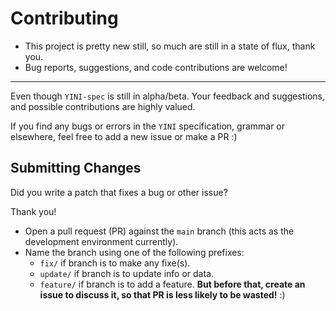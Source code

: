 # Contributing

* This project is pretty new still, so much are still in a state of flux, thank you.
* Bug reports, suggestions, and code contributions are welcome!

---

Even though `YINI-spec` is still in alpha/beta. Your feedback and suggestions, and possible contributions are highly valued. 

If you find any bugs or errors in the `YINI` specification, grammar or elsewhere, feel free to add a new issue or make a PR :)

## Submitting Changes

Did you write a patch that fixes a bug or other issue?

Thank you!

- Open a pull request (PR) against the `main` branch (this acts as the development environment currently).
- Name the branch using one of the following prefixes:
  * `fix/` if branch is to make any fixe(s).
  * `update/` if branch is to update info or data.
  * `feature/` if branch is to add a feature. **But before that, create an issue to discuss it, so that PR is less likely to be wasted!** :)


